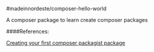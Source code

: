 #madeinnordeste/composer-hello-world

A composer package to learn create composer packages

####References:

[Creating your first composer packagist package](http://blog.jgrossi.com/2013/creating-your-first-composer-packagist-package/)

 